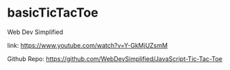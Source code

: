 # basicTicTacToe


Web Dev Simplified

link: https://www.youtube.com/watch?v=Y-GkMjUZsmM

Github Repo: https://github.com/WebDevSimplified/JavaScript-Tic-Tac-Toe
